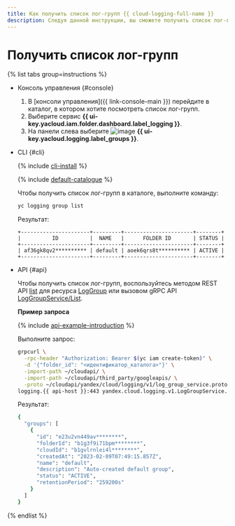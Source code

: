 ```yaml
---
title: Как получить список лог-групп {{ cloud-logging-full-name }}
description: Следуя данной инструкции, вы сможете получить список лог-групп.
---
```


# Получить список лог-групп

{% list tabs group=instructions %}

- Консоль управления {#console}

    1. В [консоли управления]({{ link-console-main }}) перейдите в каталог, в котором хотите посмотреть список лог-групп.
    1. Выберите сервис **{{ ui-key.yacloud.iam.folder.dashboard.label_logging }}**.
    1. На панели слева выберите ![image](../../_assets/console-icons/tray.svg) **{{ ui-key.yacloud.logging.label_groups }}**.

- CLI {#cli}

    {% include [cli-install](../../_includes/cli-install.md) %}

    {% include [default-catalogue](../../_includes/default-catalogue.md) %}

    Чтобы получить список лог-групп в каталоге, выполните команду:

    ```bash
    yc logging group list
    ```

    Результат:

    ```text
    +----------------------+---------+----------------------+--------+
    |          ID          |  NAME   |      FOLDER ID       | STATUS |
    +----------------------+---------+----------------------+--------+
    | af36gk8qv2********** | default | aoek6qrs8t********** | ACTIVE |
    +----------------------+---------+----------------------+--------+
    ```

- API {#api}

  Чтобы получить список лог-групп, воспользуйтесь методом REST API [list](../api-ref/LogGroup/list.md) для ресурса [LogGroup](../api-ref/LogGroup/index.md) или вызовом gRPC API [LogGroupService/List](../api-ref/grpc/log_group_service.md#List).

  **Пример запроса**

  {% include [api-example-introduction](../../_includes/logging/api-example-introduction.md) %}

  Выполните запрос:

  ```bash
  grpcurl \
    -rpc-header "Authorization: Bearer $(yc iam create-token)" \
    -d '{"folder_id": "<идентификатор_каталога>"}' \
    -import-path ~/cloudapi/ \
    -import-path ~/cloudapi/third_party/googleapis/ \
    -proto ~/cloudapi/yandex/cloud/logging/v1/log_group_service.proto \
  logging.{{ api-host }}:443 yandex.cloud.logging.v1.LogGroupService.List
  ```

  Результат:

  ```bash
  {
    "groups": [
      {
        "id": "e23u2vn449av********",
        "folderId": "b1g3f9i71bpm********",
        "cloudId": "b1gvlrnlei4l********",
        "createdAt": "2023-02-09T07:49:15.857Z",
        "name": "default",
        "description": "Auto-created default group",
        "status": "ACTIVE",
        "retentionPeriod": "259200s"
      }
    ]
  }
  ```

{% endlist %}